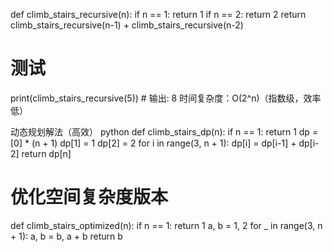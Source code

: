 def climb_stairs_recursive(n):
    if n == 1:
        return 1
    if n == 2:
        return 2
    return climb_stairs_recursive(n-1) + climb_stairs_recursive(n-2)
 
# 测试
print(climb_stairs_recursive(5))  # 输出: 8
时间复杂度：O(2^n)（指数级，效率低）

动态规划解法（高效）
python
def climb_stairs_dp(n):
    if n == 1:
        return 1
    dp = [0] * (n + 1)
    dp[1] = 1
    dp[2] = 2
    for i in range(3, n + 1):
        dp[i] = dp[i-1] + dp[i-2]
    return dp[n]
 
# 优化空间复杂度版本
def climb_stairs_optimized(n):
    if n == 1:
        return 1
    a, b = 1, 2
    for _ in range(3, n + 1):
        a, b = b, a + b
    return b
